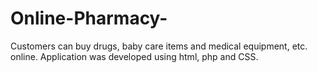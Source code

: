 # Online-Pharmacy-
Customers can buy drugs, baby care items and medical equipment, etc. online. Application was developed using html, php and CSS.
